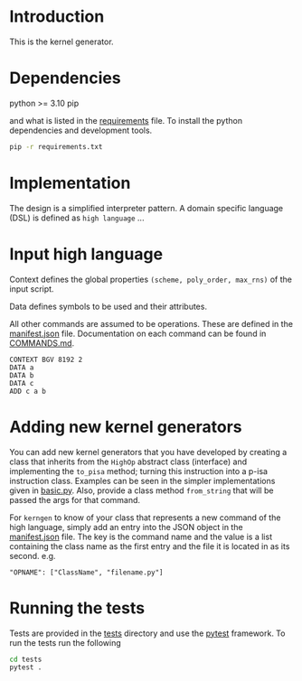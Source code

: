 # Introduction

This is the kernel generator.


# Dependencies

python >= 3.10
pip

and what is listed in the [requirements](./requirements.txt) file. To install
the python dependencies and development tools.

```bash
pip -r requirements.txt
```


# Implementation

The design is a simplified interpreter pattern. A domain specific language
(DSL) is defined as `high language` ...


# Input high language

Context defines the global properties `(scheme, poly_order, max_rns)` of the
input script.

Data defines symbols to be used and their attributes.

All other commands are assumed to be operations. These are defined in the
[manifest.json](./pisa_generators/manifest.json) file.
Documentation on each command can be found in [COMMANDS.md]().
```
CONTEXT BGV 8192 2
DATA a
DATA b
DATA c
ADD c a b
```


# Adding new kernel generators

You can add new kernel generators that you have developed by creating a class
that inherits from the `HighOp` abstract class (interface) and implementing the
`to_pisa` method; turning this instruction into a p-isa instruction class.
Examples can be seen in the simpler implementations given in
[basic.py](./pisa_generators/basic.py). Also, provide a class method
`from_string` that will be passed the args for that command.

For `kerngen` to know of your class that represents a new command of the high
language, simply add an entry into the JSON object in the
[manifest.json](./pisa_generators/manifest.json) file. The key is the command
name and the value is a list containing the class name as the first entry and
the file it is located in as its second. e.g.
```
"OPNAME": ["ClassName", "filename.py"]
```


# Running the tests
Tests are provided in the [tests](./tests) directory and use the
[pytest](https://pypi.org/project/pytest/) framework. To run the tests run the
following
```bash
cd tests
pytest .
```
